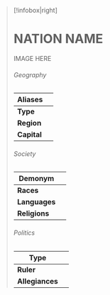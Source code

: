 > [!infobox|right]
> # NATION NAME
> IMAGE HERE
> ###### Geography
> | **Aliases** |  |
> | - | - |
> | **Type** |  |
> | **Region** |  |
> | **Capital** |  |
> ###### Society
> | **Demonym** |  |
> | - | - |
> | **Races** |  |
> | **Languages** |  |
> | **Religions** |  |
> ###### Politics
> | **Type** |  |
> | - | - |
> | **Ruler** |  |
> | **Allegiances** |  |